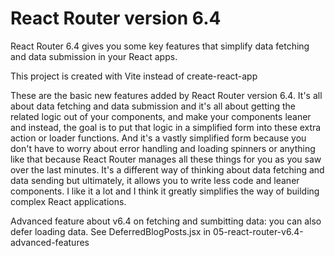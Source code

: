 # React Router version 6.4
React Router 6.4 gives you some key features that simplify data fetching and data submission in your React apps.

This project is created with Vite instead of create-react-app 


These are the basic new features added by React Router version 6.4. It's all about data fetching and data submission and it's all about getting the related logic out of your components, and make your components leaner and instead, the goal is to put that logic in a simplified form into these extra action or loader functions. And it's a vastly simplified form because you don't have to worry about error handling and loading spinners or anything like that because React Router manages all these things for you as you saw over the last minutes. It's a different way of thinking about data fetching and data sending but ultimately, it allows you to write less code and leaner components. I like it a lot and I think it greatly simplifies the way of building complex React applications.

Advanced feature about v6.4 on fetching and sumbitting data: you can also defer loading data.
See DeferredBlogPosts.jsx in 05-react-router-v6.4-advanced-features